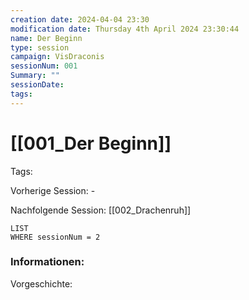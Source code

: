 ```yaml
---
creation date: 2024-04-04 23:30 
modification date: Thursday 4th April 2024 23:30:44 
name: Der Beginn
type: session 
campaign: VisDraconis
sessionNum: 001
Summary: ""
sessionDate: 
tags:
--- 
```


# [[001_Der Beginn]]

Tags: 

Vorherige Session: -

Nachfolgende Session: [[002_Drachenruh]]
```dataview
LIST
WHERE sessionNum = 2
```

### Informationen:
Vorgeschichte:
